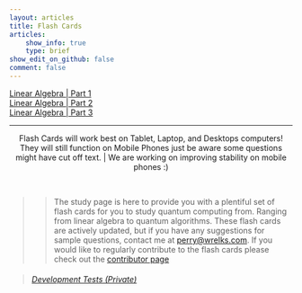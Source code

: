 ```yaml
---
layout: articles
title: Flash Cards
articles:
    show_info: true
    type: brief
show_edit_on_github: false
comment: false
---
```


<div class="article__content" markdown="1">

<a itemprop="headline" class="item__header" href="https://wrelks.com/flashcards/page-build/repo/1-Basic.html">Linear Algebra | Part 1</a><br>
<a itemprop="headline" class="item__header" href="https://wrelks.com/flashcards/page-build/repo/2-intermediate.html">Linear Algebra | Part 2</a><br>
<a itemprop="headline" class="item__header" href="https://wrelks.com/flashcards/page-build/repo/3-advanced.html">Linear Algebra | Part 3</a><br>

---

<center>
<p class="info">Flash Cards will work best on Tablet, Laptop, and Desktops computers! They will still function on Mobile Phones just be aware some questions might have cut off text. | We are working on improving stability on mobile phones :)</p>
</center>

<br>

>> The study page is here to provide you with a plentiful set of flash cards for you to study quantum computing from. Ranging from linear algebra to quantum algorithms. These flash cards are actively updated, but if you have any suggestions for sample questions, contact me at <perry@wrelks.com>. 
If you would like to regularly contribute to the flash cards please check out the [contributor page](https://wrelks.com/contributor)

<blockquote><h6><a href="https://wrelks.com/devtests/">Development Tests <i>(Private)</i></a></h6></blockquote>

</div>